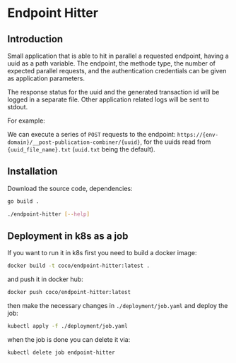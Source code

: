 # Endpoint Hitter

## Introduction

Small application that is able to hit in parallel a requested endpoint, having a uuid as a path variable.
The endpoint, the methode type, the number of expected parallel requests, and the authentication credentials can be given as application parameters.

The response status for the uuid and the generated transaction id will be logged in a separate file.
Other application related logs will be sent to stdout.

For example:

We can execute a series of `POST` requests to the endpoint: `https://{env-domain}/__post-publication-combiner/{uuid}`, for the uuids read from `{uuid_file_name}.txt` (`uuid.txt` being the default).

## Installation

Download the source code, dependencies:

```sh
go build .

./endpoint-hitter [--help]
```

## Deployment in k8s as a job

If you want to run it in k8s first you need to build a docker image:

```sh
docker build -t coco/endpoint-hitter:latest .
```

and push it in docker hub:

```sh
docker push coco/endpoint-hitter:latest
```

then make the necessary changes in `./deployment/job.yaml` and deploy the job:

```sh
kubectl apply -f ./deployment/job.yaml
```

when the job is done you can delete it via:

```sh
kubectl delete job endpoint-hitter
```
